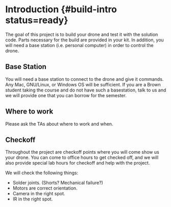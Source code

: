 # Introduction {#build-intro status=ready}

The goal of this project is to build your drone and test it with the solution code. Parts necessary for the build are provided in your kit. In addition, you will need a base station (i.e. personal computer) in order to control the drone.

## Base Station
You will need a base station to connect to the drone and give it commands. Any Mac, GNU/Linux, or Windows OS will be sufficient. If you are a Brown student taking the course and do not have such a basestation, talk to us and we will provide one that you can borrow for the semester.

## Where to work
Please ask the TAs about where to work and when.

## Checkoff
Throughout the project are checkoff points where you will come show us your drone. You can come to office hours to get checked off, and we will also provide special lab hours for checkoff and help with the project.

We will check the following things:

  * Solder joints. (Shorts? Mechanical failure?)
  * Motors are correct orientation.
  * Camera in the right spot.
  * IR in the right spot.
